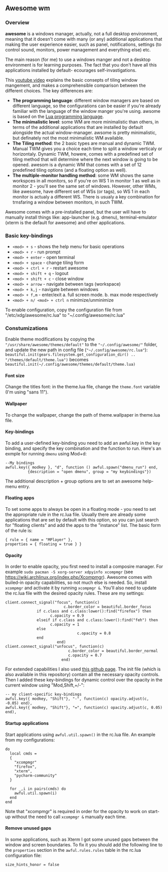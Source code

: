 ## Awesome wm

### Overview

**awesome** is a windows manager, actually, not a full desktop environment, meaning that it doesn't come with many (or any) additional applications that making the user experience easier, such as panel, notifications, settings (to control sound, monitors, power management and everything else) etc.

The main reason (for me) to use a windows manger and not a desktop environment is for learning purposes. The fact that you don't have all this applications installed by default- ecourages self-invastigations.

This [youtube video](https://www.youtube.com/watch?v=Obzf9ppODJU&t=500s) explains the basic consepts of tiling window mangement, and makes a comprehensible comparison between the different choices. The key differences are:

* **The programming language**: different window managers are based on different language, so the configurations can be easier if you're already familiar with the language of the window manger you're using. awsome is based on the [Lua programming language](https://en.wikipedia.org/wiki/Lua_(programming_language)).
* **The minimalistic level**: some WM are more minimalistic than others, in terms of the additional applications that are installed by default alongside the actual window-manager. awsome is pretty minimalistic, but definately not the most minimalistic WM available.
* **The Tiling method**: the 2 basic types are manual and dynamic TWM. Manual TWM gives you a choice each time to split a window verticaly or horizontaly. Dynamic TWM, howere, comes with a predefined set of tiling method that will determine where the next window is going to be opened. awesom is a dynamic WM that comes with a set of 12 predefined tiling options (and a floating option as well).
* **The multiple-monitor handling method**: some WM shows the same workspces in all monitors, so if you're on WS 1 in monitor 1 as well as in monitor 2 - you'll see the same set of windows. However, other WMs, like awesome, have different set of WSs (or tags), so WS 1 in each monitor is actualy a different WS. There is usualy a key combination for trnsfaring a window between monitors, in such TWM.

Awesome comes with a pre-installed panel, but the user will have to manually install things like: app-launcher (e.g. dmenu), terminal-emulator (xterm is the default for awesome) and other applications.

### Basic key-bindings

* `<mod> + s`  - shows the help menu for basic operations
* `<mod> + r`  - run prompt
* `<mod> + enter` - open terminal
* `<mod> + space` - change tiling form
* `<mod> + ctrl + r` - restart awesome
* `<mod> + shift + q` - logout
* `<mod> + shift + c` - close window
* `<mod> + arrow` - navigate between tags (workspace)
* `<mod> + k,j` - navigate between windows
* `<mod> + f,m` - enter/exit a. full screen mode. b. max mode respectively
* `<mod> + n/ <mod> + ctrl n` minimize/unminimize

To enable configuration, copy the configuration file from "/etc/xdg/awesome/rc.lua" to "~/.config/awesome/rc.lua"

### Constumizations

Enable theme modifications by copying the `"/usr/share/awesome/themes/default"` to the `"~/.config/awesome/"` folder, and update the new path in config file (`"~/.config/awesome/rc.lua"`):
`beautiful.init(gears.filesystem.get_configuration_dir() .. "/themes/default/theme.lua")` becomes `beautiful.init(~/.config/awesome/themes/default/theme.lua)`

#### Font size
Change the titles font: in the theme.lua file, change the `theme.font` variable (I'm using "sans 11").

#### Wallpaper
To change the wallpaper, change the path of theme.wallpaper in theme.lua file.

#### Key-bindings
To add a user-defined key-binding you need to add an awful.key in the key binding, and specify the key combination and the function to run. Here's an exmple for running `dmenu` using Mod+d:

	--My bindings
	awful.key({ modkey }, "d", function () awful.spawn("dmenu_run") end,
	          {description = "open dmenu", group = "my keybindings"})
The additional description + group options are to set an awesome help-menu entry.

#### Floating apps
To set some apps to always be open in a floating mode - you need to set the appropriate rule in the rc.lua file. Usually there are already some applications that are set by default with this option, so you can just search for "floating clients" and add the apps to the "instance" list. The basic form of the rule is:

	{ rule = { name = "MPlayer" },
  	properties = { floating = true } }

#### Opacity
In order to enable opacity, you first need to install a composire manager. For example `sudo pacman -S xorg-server xdpyinfo xcompmgr` (see https://wiki.archlinux.org/index.php/Xcompmgr). Awesome comes with builed-in opacity capabilities, so not much else is needed. So, install `xcompmgr` and activate it by running `xcompmgr &`. You'll also need to update the rc.lua file with the desired opacity rules. These are my settings:

	client.connect_signal("focus", function(c)
                              c.border_color = beautiful.border_focus
			      if c.class and c.class:lower():find("firefox") then
			      		c.opacity = 0.9
			      elseif if c.class and c.class:lower():find("feh") then
			      		c.opacity = 1
			      else
                              		c.opacity = 0.8
			      end
                           end)
	client.connect_signal("unfocus", function(c)
                                c.border_color = beautiful.border_normal
                                c.opacity = 0.7
                             end)

For extended capabilities I also used [this github page](https://github.com/blueyed/awesome-opacity). The init file (which is also available in this repository) contain all the necessary opacity controls. Then I added these key-bindings for dynamic control over the opacity in the current window using "Mod,Shift,+/-":

	-- my client-specific key-bindings
	awful.key({ modkey, "Shift"}, "-", function(c) opacity.adjust(c, -0.05) end),
	awful.key({ modkey, "Shift"}, "=", function(c) opacity.adjust(c, 0.05) end),
	
#### Startup applications
Start applications using `awful.util.spawn()` in the rc.lua file. An example from my configurations:

	do
	  local cmds =
	  {
	    "xcompmgr"
	    "firefox",
	    "xterm",
	    "pycharm-community"
	  }
	
	  for _,i in pairs(cmds) do
	    awful.util.spawn(i)
	  end
	end
Note that "xcompmgr" is required in order for the opacity to work on start-up without the need to call `xcompmgr &` manually each time.

#### Remove unused gaps

In some applications, such as Xterm I got some unused gaps between the window and screen boundaries. To fix it you should add the following line to the `properties` section in the `awful.rules.rules` table in the rc.lua configuration file:

	size_hints_honor = false
